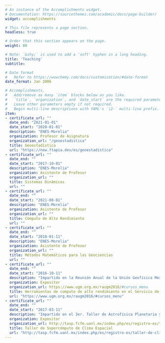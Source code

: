 ```yaml
---
# An instance of the Accomplishments widget.
# Documentation: https://sourcethemes.com/academic/docs/page-builder/
widget: accomplishments

# This file represents a page section.
headless: true

# Order that this section appears on the page.
weight: 80

# Note: `&shy;` is used to add a 'soft' hyphen in a long heading.
title: 'Teaching'
subtitle:

# Date format
#   Refer to https://wowchemy.com/docs/customization/#date-format
date_format: Jan 2006

# Accomplishments.
#   Add/remove as many `item` blocks below as you like.
#   `title`, `organization`, and `date_start` are the required parameters.
#   Leave other parameters empty if not required.
#   Begin multi-line descriptions with YAML's `|2-` multi-line prefix.
item:
- certificate_url: ""
  date_end: "2021-01-01"
  date_start: "2020-01-01"
  description: "ENES-Morelia"
  organization: Profesor de Asignatura
  organization_url: "/geoestadistica"
  title: Geoestadística
  url: "https://new.ftapia.dev/es/geoestadistica"
- certificate_url: ""
  date_end: ""
  date_start: "2017-10-01"
  description: "ENES-Morelia"
  organization: Asistente de Profesor
  organization_url: ""
  title: Sistemas Dinámicos
  url: ""
- certificate_url: ""
  date_end: ""
  date_start: "2021-08-01"
  description: "ENES-Morelia"
  organization: Asistente de Profesor
  organization_url: ""
  title: Cómputo de Alto Rendimiento
  url: ""
- certificate_url: ""
  date_end: ""
  date_start: "2018-01-11"
  description: "ENES-Morelia"
  organization: Asistente de Profesor
  organization_url: ""
  title: Métodos Matemáticos para las Geociencias
  url: ""
- certificate_url: ""
  date_end: ""
  date_start: "2016-10-11"
  description: "Impartido en la Reunión Anual de la Unión Geofísica Mexicana, Puerto Vallarta, Jalisco."
  organization: Expositor
  organization_url: https://www.ugm.org.mx/raugm2016/#cursos_menu
  title: Herramientas de computo de alto rendimiento en el Servicio de Clima Espacial México
  url: "https://www.ugm.org.mx/raugm2016/#cursos_menu"
- certificate_url: ""
  date_end: ""
  date_start: "2017-03-11"
  description: "Impartido en el 3er. Taller de Astrofísica Planetaria y X Congreso Nacional de Astrobiología, UANL-Monterrey."
  organization: Expositor
  organization_url: http://tasp.fcfm.uanl.mx/index.php/es/registro-es/taller-de-clima-espacial
  title: Taller de Supercómputo de Clima Espacial
  url: "http://tasp.fcfm.uanl.mx/index.php/es/registro-es/taller-de-clima-espacial"
---
```

